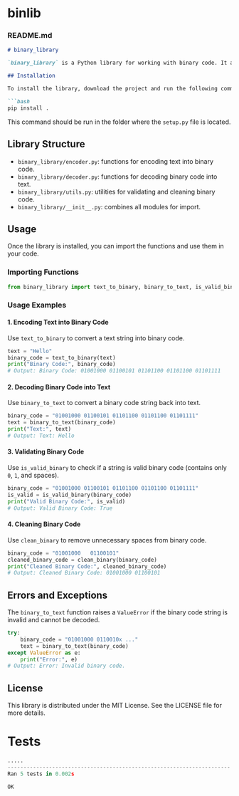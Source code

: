 # binlib
### **README.md**

```markdown
# binary_library

`binary_library` is a Python library for working with binary code. It allows encoding text into binary code, decoding binary code into text, validating binary code, and cleaning binary code from unnecessary spaces.

## Installation

To install the library, download the project and run the following command:

```bash
pip install .
```

This command should be run in the folder where the `setup.py` file is located.

## Library Structure

- `binary_library/encoder.py`: functions for encoding text into binary code.
- `binary_library/decoder.py`: functions for decoding binary code into text.
- `binary_library/utils.py`: utilities for validating and cleaning binary code.
- `binary_library/__init__.py`: combines all modules for import.

## Usage

Once the library is installed, you can import the functions and use them in your code.

### Importing Functions

```python
from binary_library import text_to_binary, binary_to_text, is_valid_binary, clean_binary
```

### Usage Examples

#### 1. Encoding Text into Binary Code

Use `text_to_binary` to convert a text string into binary code.

```python
text = "Hello"
binary_code = text_to_binary(text)
print("Binary Code:", binary_code)
# Output: Binary Code: 01001000 01100101 01101100 01101100 01101111
```

#### 2. Decoding Binary Code into Text

Use `binary_to_text` to convert a binary code string back into text.

```python
binary_code = "01001000 01100101 01101100 01101100 01101111"
text = binary_to_text(binary_code)
print("Text:", text)
# Output: Text: Hello
```

#### 3. Validating Binary Code

Use `is_valid_binary` to check if a string is valid binary code (contains only `0`, `1`, and spaces).

```python
binary_code = "01001000 01100101 01101100 01101100 01101111"
is_valid = is_valid_binary(binary_code)
print("Valid Binary Code:", is_valid)
# Output: Valid Binary Code: True
```

#### 4. Cleaning Binary Code

Use `clean_binary` to remove unnecessary spaces from binary code.

``` python
binary_code = "01001000   01100101"
cleaned_binary_code = clean_binary(binary_code)
print("Cleaned Binary Code:", cleaned_binary_code)
# Output: Cleaned Binary Code: 01001000 01100101
```

## Errors and Exceptions

The `binary_to_text` function raises a `ValueError` if the binary code string is invalid and cannot be decoded.

``` python
try:
    binary_code = "01001000 0110010x ..."
    text = binary_to_text(binary_code)
except ValueError as e:
    print("Error:", e)
# Output: Error: Invalid binary code.
```
## License

This library is distributed under the MIT License. See the LICENSE file for more details.

# Tests
``` python
.....
----------------------------------------------------------------------
Ran 5 tests in 0.002s

OK
```
